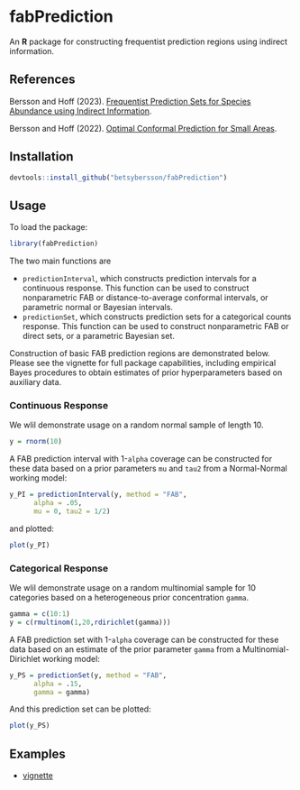 # fabPrediction

An **R** package for constructing frequentist prediction regions using indirect information.

## References

Bersson and Hoff (2023). [Frequentist Prediction Sets for Species Abundance using Indirect Information](https://arxiv.org/pdf/2311.15860.pdf).

Bersson and Hoff (2022). [Optimal Conformal Prediction for Small Areas](https://arxiv.org/pdf/2204.08122.pdf).

## Installation

``` r
devtools::install_github("betsybersson/fabPrediction")  
```

## Usage

To load the package:

``` r
library(fabPrediction)  
```

The two main functions are 
- `predictionInterval`, which constructs prediction intervals for a continuous response. This function can be used to construct nonparametric FAB or distance-to-average conformal intervals, or parametric normal or Bayesian intervals.
- `predictionSet`, which constructs prediction sets for a categorical counts response. This function can be used to construct nonparametric FAB or direct sets, or a parametric Bayesian set.

Construction of basic FAB prediction regions are demonstrated below. Please see the vignette for full package capabilities, including empirical Bayes procedures to obtain estimates of prior hyperparameters based on auxiliary data.

### Continuous Response

We wlil demonstrate usage on a random normal sample of length 10.

``` r
y = rnorm(10)
```

A FAB prediction interval with 1-`alpha` coverage can be constructed for these data based on a prior parameters `mu` and `tau2` from a Normal-Normal working model:

``` r
y_PI = predictionInterval(y, method = "FAB",
      alpha = .05,
      mu = 0, tau2 = 1/2)
```

and plotted:

``` r
plot(y_PI)
```

### Categorical Response

We wlil demonstrate usage on a random multinomial sample for 10 categories based on a heterogeneous prior concentration `gamma`.

``` r
gamma = c(10:1)
y = c(rmultinom(1,20,rdirichlet(gamma)))
```

A FAB prediction set with 1-`alpha` coverage can be constructed for these data based on an estimate of the prior parameter `gamma` from a Multinomial-Dirichlet working model:

``` r
y_PS = predictionSet(y, method = "FAB",
      alpha = .15,
      gamma = gamma)
```

And this prediction set can be plotted:

``` r
plot(y_PS)
```

## Examples

- [vignette](https://rpubs.com/betsybersson/1158666)



